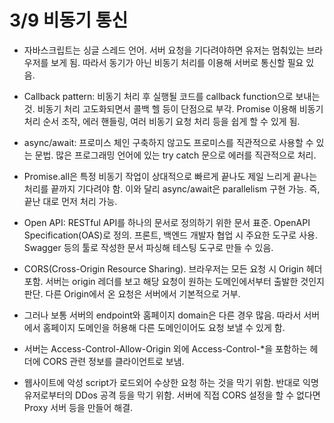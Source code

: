 # 3/9 비동기 통신

- 자바스크립트는 싱글 스레드 언어. 서버 요청을 기다려야하면 유저는 멈춰있는 브라우저를 보게 됨. 따라서 동기가 아닌 비동기 처리를 이용해 서버로 통신할 필요 있음.

- Callback pattern: 비동기 처리 후 실행될 코드를 callback function으로 보내는 것. 비동기 처리 고도화되면서 콜백 헬 등이 단점으로 부각. Promise 이용해 비동기 처리 순서 조작, 에러 핸들링, 여러 비동기 요청 처리 등을 쉽게 할 수 있게 됨.

- async/await: 프로미스 체인 구축하지 않고도 프로미스를 직관적으로 사용할 수 있는 문법. 많은 프로그래밍 언어에 있는 try catch 문으로 에러를 직관적으로 처리.
- Promise.all은 특정 비동기 작업이 상대적으로 빠르게 끝나도 제일 느리게 끝나는 처리를 끝까지 기다려야 함. 이와 달리 async/await은 parallelism 구현 가능. 즉, 끝난 대로 먼저 처리 가능.

- Open API: RESTful API를 하나의 문서로 정의하기 위한 문서 표준. OpenAPI Specification(OAS)로 정의. 프론트, 백엔드 개발자 협업 시 주요한 도구로 사용. Swagger 등의 툴로 작성한 문서 파싱해 테스팅 도구로 만들 수 있음.

- CORS(Cross-Origin Resource Sharing). 브라우저는 모든 요청 시 Origin 헤더 포함. 서버는 origin 레더를 보고 해당 요청이 원하는 도메인에서부터 출발한 것인지 판단. 다른 Origin에서 온 요청은 서버에서 기본적으로 거부.
- 그러나 보통 서버의 endpoint와 홈페이지 domain은 다른 경우 많음. 따라서 서버에서 홈페이지 도메인을 허용해 다른 도메인이어도 요청 보낼 수 있게 함.
- 서버는 Access-Control-Allow-Origin 외에 Access-Control-\*을 포함하는 헤더에 CORS 관련 정보를 클라이언트로 보냄.
- 웹사이트에 악성 script가 로드외어 수상한 요청 하는 것을 막기 위함. 반대로 익명 유저로부터의 DDos 공격 등을 막기 위함. 서버에 직접 CORS 설정을 할 수 없다면 Proxy 서버 등을 만들어 해결.
